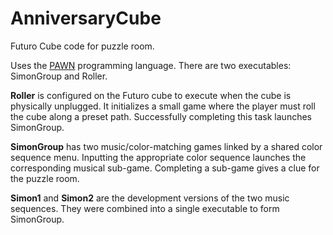 # AnniversaryCube
Futuro Cube code for puzzle room.

Uses the [PAWN](https://www.compuphase.com/pawn/pawn.htm) programming language. There are two executables: SimonGroup and Roller.

**Roller** is configured on the Futuro cube to execute when the cube is physically unplugged. It initializes a small game where the player must roll the cube along a preset path. Successfully completing this task launches SimonGroup.

**SimonGroup** has two music/color-matching games linked by a shared color sequence menu. Inputting the appropriate color sequence launches the corresponding musical sub-game. Completing a sub-game gives a clue for the puzzle room.

**Simon1** and **Simon2** are the development versions of the two music sequences. They were combined into a single executable to form SimonGroup.
